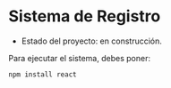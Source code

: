<h1> Sistema de Registro</h1>

- Estado del proyecto: en construcción.
  
Para ejecutar el sistema, debes poner: 

```npm install react```
